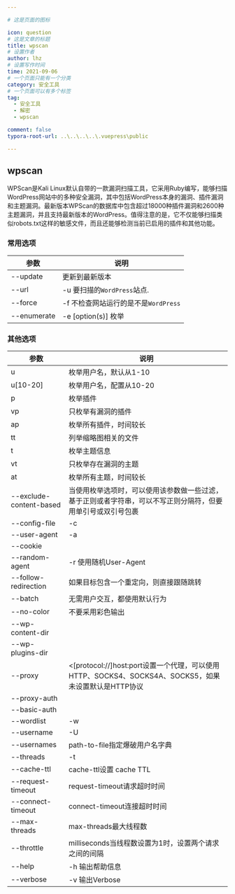 ```yaml
---

# 这是页面的图标

icon: question
# 这是文章的标题
title: wpscan
# 设置作者
author: lhz
# 设置写作时间
time: 2021-09-06
# 一个页面只能有一个分类
category: 安全工具
# 一个页面可以有多个标签
tag:
  - 安全工具
  - 解密
  -	wpscan

comment: false
typora-root-url: ..\..\..\..\.vuepress\public

---
```


## wpscan

WPScan是Kali Linux默认自带的一款漏洞扫描工具，它采用Ruby编写，能够扫描WordPress网站中的多种安全漏洞，其中包括WordPress本身的漏洞、插件漏洞和主题漏洞。最新版本WPScan的数据库中包含超过18000种插件漏洞和2600种主题漏洞，并且支持最新版本的WordPress。值得注意的是，它不仅能够扫描类似robots.txt这样的敏感文件，而且还能够检测当前已启用的插件和其他功能。

### 常用选项

| 参数        | 说明                                  |
| ----------- | ------------------------------------- |
| --update    | 更新到最新版本                        |
| --url       | -u 要扫描的`WordPress`站点.           |
| --force     | -f  不检查网站运行的是不是`WordPress` |
| --enumerate | -e [option(s)]  枚举                  |

 

### 其他选项

| 参数                    | 说明                                                         |
| ----------------------- | ------------------------------------------------------------ |
| u                       | 枚举用户名，默认从1-10                                       |
| u[10-20]                | 枚举用户名，配置从10-20                                      |
| p                       | 枚举插件                                                     |
| vp                      | 只枚举有漏洞的插件                                           |
| ap                      | 枚举所有插件，时间较长                                       |
| tt                      | 列举缩略图相关的文件                                         |
| t                       | 枚举主题信息                                                 |
| vt                      | 只枚举存在漏洞的主题                                         |
| at                      | 枚举所有主题，时间较长                                       |
| --exclude-content-based | 当使用枚举选项时，可以使用该参数做一些过滤，基于正则或者字符串，可以不写正则分隔符，但要用单引号或双引号包裹 |
| --config-file           | -c                                                           |
| --user-agent            | -a                                                           |
| --cookie                |                                                              |
| --random-agent          | -r 使用随机User-Agent                                        |
| --follow-redirection    | 如果目标包含一个重定向，则直接跟随跳转                       |
| --batch                 | 无需用户交互，都使用默认行为                                 |
| --no-color              | 不要采用彩色输出                                             |
| --wp-content-dir        |                                                              |
| --wp-plugins-dir        |                                                              |
| --proxy                 | <[protocol://]host:port设置一个代理，可以使用HTTP、SOCKS4、SOCKS4A、SOCKS5，如果未设置默认是HTTP协议 |
| --proxy-auth            |                                                              |
| --basic-auth            |                                                              |
| --wordlist              | -w                                                           |
| --username              | -U                                                           |
| --usernames             | path-to-file指定爆破用户名字典                               |
| --threads               | -t                                                           |
| --cache-ttl             | cache-ttl设置 cache TTL                                      |
| --request-timeout       | request-timeout请求超时时间                                  |
| --connect-timeout       | connect-timeout连接超时时间                                  |
| --max-threads           | max-threads最大线程数                                        |
| --throttle              | milliseconds当线程数设置为1时，设置两个请求之间的间隔        |
| --help                  | -h 输出帮助信息                                              |
| --verbose               | -v 输出Verbose                                               |

